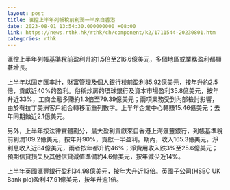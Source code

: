 ```yaml
---
layout: post
title: 滙控上半年列帳稅前利潤一半來自香港
date: 2023-08-01 13:54:30.000000000 +08:00
link: https://news.rthk.hk/rthk/ch/component/k2/1711544-20230801.htm
categories: rthk
---
```


滙控上半年列帳基準稅前盈利升約1.5倍至216.6億美元，多個地區或業務盈利都顯著增長。

上半年以固定匯率計，財富管理及個人銀行稅前盈利85.92億美元，按年升約2.5倍，貢獻近40%的盈利。俗稱炒房的環球銀行及資本市場盈利35.8億美元，按年升近33%，工商金融多賺約1.3倍至79.39億美元；兩項業務受到內部檢討影響，由於有拉丁美洲客戶組合轉移而重列數字。上半年企業中心轉賺15.46億美元；去年同期蝕近2.1億美元。

另外，上半年按法律實體劃分，最大盈利貢獻來自香港上海滙豐銀行，列帳基準稅前利潤109.2億美元，按年升90%，貢獻一半盈利。期內，收入165.3億美元，淨利息收入近84億美元，兩者按年都升約46%；淨費用收入跌3%至25.6億美元；預期信貸損失及其他信貸減值準備約4.6億美元，按年減少近14%。

上半年英國滙豐銀行盈利34.98億美元，按年大升近13倍。英國子公司(HSBC UK Bank plc)盈利47.91億美元，按年升逾1倍。
